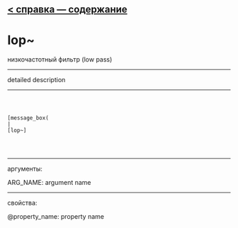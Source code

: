 [< справка — содержание](ceammc_lib.html)
---

# lop~


низкочастотный фильтр (low pass)

---

detailed description
<br>


---


```



[message_box(                                 
|
[lop~]


            
```

---
аргументы:

ARG_NAME: argument name<br>

---
свойства:

@property_name: property name<br>

